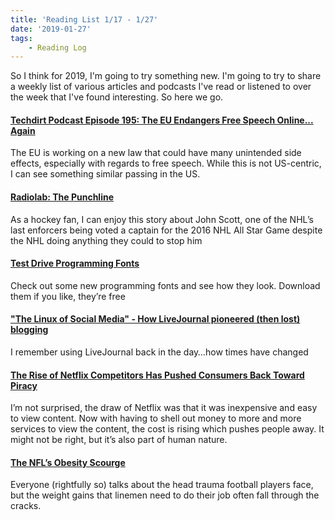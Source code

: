 ```yaml
---
title: 'Reading List 1/17 - 1/27'
date: '2019-01-27'
tags:
	- Reading Log
---
```


So I think for 2019, I'm going to try something new. I'm going to try to share a weekly list of various articles and podcasts I've read or listened to over the week that I've found interesting. So here we go.
<!-- excerpt -->

#### [Techdirt Podcast Episode 195: The EU Endangers Free Speech Online... Again](https://www.techdirt.com/articles/20190115/12230841398/techdirt-podcast-episode-195-eu-endangers-free-speech-online-again.shtml)

The EU is working on a new law that could have many unintended side effects, especially with regards to free speech. While this is not US-centric, I can see something similar passing in the US.

#### [Radiolab: The Punchline](https://www.wnycstudios.org/story/radiolab-punchline)

As a hockey fan, I can enjoy this story about John Scott, one of the NHL’s last enforcers being voted a captain for the 2016 NHL All Star Game despite the NHL doing anything they could to stop him

#### [Test Drive Programming Fonts](https://app.programmingfonts.org/)

Check out some new programming fonts and see how they look. Download them if you like, they’re free

#### ["The Linux of Social Media" - How LiveJournal pioneered (then lost) blogging](https://arstechnica.com/gadgets/2019/01/the-linux-of-social-media-how-livejournal-pioneered-then-lost-web-blogging/)

I remember using LiveJournal back in the day…how times have changed

#### [The Rise of Netflix Competitors Has Pushed Consumers Back Toward Piracy](https://motherboard.vice.com/en_us/article/d3q45v/bittorrent-usage-increases-netflix-streaming-sites)

I’m not surprised, the draw of Netflix was that it was inexpensive and easy to view content. Now with having to shell out money to more and more services to view the content, the cost is rising which pushes people away. It might not be right, but it’s also part of human nature.

#### [The NFL’s Obesity Scourge](https://www.nytimes.com/2019/01/17/sports/football/the-nfls-obesity-scourge.html)

Everyone (rightfully so) talks about the head trauma football players face, but the weight gains that linemen need to do their job often fall through the cracks.
